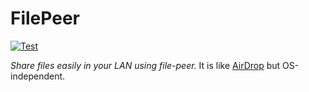 # FilePeer
[![Test](https://github.com/njustus/file-peer/actions/workflows/test.yml/badge.svg?branch=master)](https://github.com/njustus/file-peer/actions/workflows/test.yml)

_Share files easily in your LAN using file-peer._
It is like [AirDrop](https://de.wikipedia.org/wiki/AirDrop) but OS-independent.
